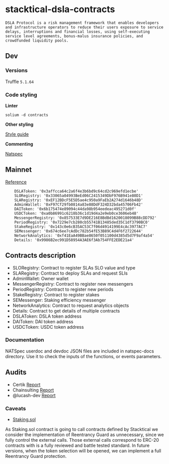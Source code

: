 # stacktical-dsla-contracts

    DSLA Protocol is a risk management framework that enables developers and infrastructure operators to reduce their users exposure to service delays, interruptions and financial losses, using self-executing service level agreements, bonus-malus insurance policies, and crowdfunded liquidity pools.


## Dev

### Versions

Truffle `5.1.64`

### Code styling

**Linter**

`solium -d contracts`

**Other styling**

[Style guide](https://solidity.readthedocs.io/en/latest/style-guide.html)

**Commenting**

[Natspec](https://github.com/ethereum/wiki/wiki/Ethereum-Natural-Specification-Format)


## Mainnet

[Reference](./exported-data/networks/mainnet.ts)

``` 
    DSLAToken: '0x3affcca64c2a6f4e3b6bd9c64cd2c969efd1ecbe'
    SLORegistry: '0x33065a04993BeEd06C2415349DbF976B941e80D1'
    SLARegistry: '0xEF12BDcF5E5D5ae4c950a9FaEb2A274d1646b48D'
    AdminWallet: '0xF97Cf29fb0814a83e88DdF324D32bda45706Fb42'
    DAIToken: '0x6b175474e89094c44da98b954eedeac495271d0f'
    USDCToken: '0xa0b86991c6218b36c1d19d4a2e9eb0ce3606eb48'
    MessengerRegistry: '0x857533E7d9DE216E8BdBd1620018099B88cDD792'
    PeriodRegistry: '0x7229e7cb280cb55741B13485ded35C1df3790BC0'
    StakeRegistry: '0x143c0e6cB35AC53C7f06d4914199E4cAc3977AC7'
    SEMessenger: '0x674c6ee7cAdDc782b54fE53B89C4d4F6f2722644'
    NetworkAnalytics: '0xf41EaA49BBae8650f051100d4385d5d7F9af4a54'
    Details: '0x9986B2ec991D58954A3AE6f3Ab754FFE2EDE21a4'
```

## Contracts description
* SLORegistry: Contract to register SLAs SLO value and type
* SLARegistry: Contract to deploy SLAs and request SLIs
* AdminWallet: Owner wallet
* MessengerRegistry: Contract to register new messengers
* PeriodRegistry: Contract to register new periods
* StakeRegistry: Contract to register stakes
* SEMessenger: Staking efficiency messenger
* NetworkAnalytics: Contract to request analytics objects
* Details: Contract to get details of multiple contracts
* DSLAToken: DSLA token address
* DAIToken: DAI token address
* USDCToken: USDC token address

### Documentation
NATSpec userdoc and devdoc JSON files are included in natspec-docs directory. Use it to check the inputs of the functions, or events parameters.

## Audits

 * Certik [Report](https://www.certik.org/projects/stacktical)
 * Chainsulting [Report]()
 * @lucash-dev [Report](https://storage.googleapis.com/stacktical-public/audits/audit1v2.pdf)

### Caveats

* [Staking.sol](./contracts/Staking.sol)

As Staking.sol contract is going to call contracts defined by Stacktical we consider the implementation of Reentrancy Guard as unnecessary, since we fully control the external calls.
Those external calls correspond to ERC-20 contracts with is a fully reviewed and battle tested standard.
In future versions, when the token selection will be opened, we can implement a full Reentrancy Guard protection.